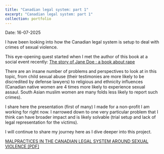 ```yaml
---
title: "Canadian legal system: part 1"
excerpt: "Canadian legal system: part 1"
collection: portfolio
---
```


Date: 16-07-2025

I have been looking into how the Canadian legal system is setup to deal with crimes of sexual violence.

This eye-opening quest started when I met the author of this book at a social event recently: [The story of Jane Doe : a book about rape](https://www.torontopubliclibrary.ca/detail.jsp?Entt=RDM225940&R=225940)

There are an insane number of problems and perspectives to look at in this topic, from child sexual abuse (their testimonies are more likely to be discredited by defense lawyers) to religious and ethnicity influences (Canadian native women are 4 times more likely to experience sexual assaul. South Asian muslim women are many folds less likely to report such crimes).

I share here the presentation (first of many) I made for a non-profit I am working for right now. I narrowed down to one very particular problem that I think can have broader impact and is likely solvable (trial setup and lack of legal representation for the victims).

I will continue to share my journey here as I dive deeper into this project.

[MALPRACTICES IN THE CANADIAN LEGAL SYSTEM AROUND SEXUAL VIOLENCE [PDF]](https://github.com/AroosaIjaz/AroosaIjaz.github.io/blob/master/files/Session2_SMA.pdf)
